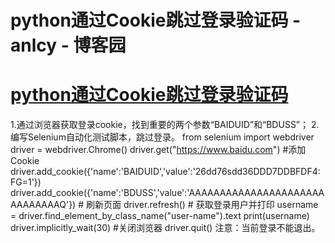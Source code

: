 
# python通过Cookie跳过登录验证码 - anlcy - 博客园






# [python通过Cookie跳过登录验证码](https://www.cnblogs.com/camilla/p/7160847.html)
1.通过浏览器获取登录cookie，找到重要的两个参数“BAIDUID”和“BDUSS”；
2.编写Selenium自动化测试脚本，跳过登录。
from selenium import webdriver
driver = webdriver.Chrome()
driver.get("https://www.baidu.com")
\#添加Cookie
driver.add_cookie({'name':'BAIDUID','value':'26dd76sdd36DDD7DDBFDF4:FG=1'})
driver.add_cookie({'name':'BDUSS','value':'AAAAAAAAAAAAAAAAAAAAAAAAAAAAAAQ'})
\# 刷新页面
driver.refresh()
\# 获取登录用户并打印
username = driver.find_element_by_class_name("user-name").text
print(username)
driver.implicitly_wait(30)
\#关闭浏览器
driver.quit()
注意：当前登录不能退出。





